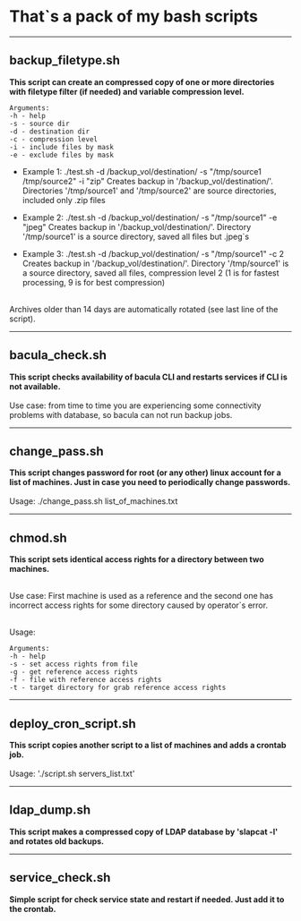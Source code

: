 # That`s a pack of my bash scripts
____
## backup_filetype.sh ##

**This script can create an compressed copy of one or more directories with filetype filter (if needed) and variable compression level.**

```
Arguments:
-h - help
-s - source dir
-d - destination dir
-c - compression level
-i - include files by mask
-e - exclude files by mask
```

* Example 1: ./test.sh -d /backup_vol/destination/ -s "/tmp/source1 /tmp/source2" -i "zip"
Creates backup in '/backup_vol/destination/'. Directories '/tmp/source1' and '/tmp/source2' are source directories, included only .zip files

* Example 2: ./test.sh -d /backup_vol/destination/ -s "/tmp/source1" -e "jpeg"
Creates backup in '/backup_vol/destination/'. Directory '/tmp/source1' is a source directory, saved all files but .jpeg`s

* Example 3: ./test.sh -d /backup_vol/destination/ -s "/tmp/source1" -c 2
Creates backup in '/backup_vol/destination/'. Directory '/tmp/source1' is a source directory, saved all files, compression level 2 (1 is for fastest processing, 9 is for best compression)
 <br />
Archives older than 14 days are automatically rotated (see last line of the script).

____
## bacula_check.sh ##

**This script checks availability of bacula CLI and restarts services if CLI is not available.**  <br />
<br />
Use case: from time to time you are experiencing some connectivity problems with database, so bacula can not run backup jobs.

____
## change_pass.sh ##
**This script changes password for root (or any other) linux account for a list of machines. Just in case you need to periodically change passwords.** <br />
<br />
Usage: ./change_pass.sh list_of_machines.txt

____
## chmod.sh
**This script sets identical access rights for a directory between two machines.** <br />

<br />Use case: First machine is used as a reference and the second one has incorrect access rights for some directory caused by operator`s error. <br />

<br />Usage:
```
Arguments:
-h - help
-s - set access rights from file
-g - get reference access rights
-f - file with reference access rights
-t - target directory for grab reference access rights
```
____
## deploy_cron_script.sh ##
**This script copies another script to a list of machines and adds a crontab job.**<br />
<br />Usage: './script.sh servers_list.txt'

____
## ldap_dump.sh ##
**This script makes a compressed copy of LDAP database by 'slapcat -l' and rotates old backups.**

____
## service_check.sh ##
**Simple script for check service state and restart if needed. Just add it to the crontab.**
